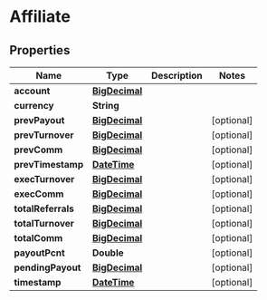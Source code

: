 
# Affiliate

## Properties
Name | Type | Description | Notes
------------ | ------------- | ------------- | -------------
**account** | [**BigDecimal**](BigDecimal.md) |  | 
**currency** | **String** |  | 
**prevPayout** | [**BigDecimal**](BigDecimal.md) |  |  [optional]
**prevTurnover** | [**BigDecimal**](BigDecimal.md) |  |  [optional]
**prevComm** | [**BigDecimal**](BigDecimal.md) |  |  [optional]
**prevTimestamp** | [**DateTime**](DateTime.md) |  |  [optional]
**execTurnover** | [**BigDecimal**](BigDecimal.md) |  |  [optional]
**execComm** | [**BigDecimal**](BigDecimal.md) |  |  [optional]
**totalReferrals** | [**BigDecimal**](BigDecimal.md) |  |  [optional]
**totalTurnover** | [**BigDecimal**](BigDecimal.md) |  |  [optional]
**totalComm** | [**BigDecimal**](BigDecimal.md) |  |  [optional]
**payoutPcnt** | **Double** |  |  [optional]
**pendingPayout** | [**BigDecimal**](BigDecimal.md) |  |  [optional]
**timestamp** | [**DateTime**](DateTime.md) |  |  [optional]



